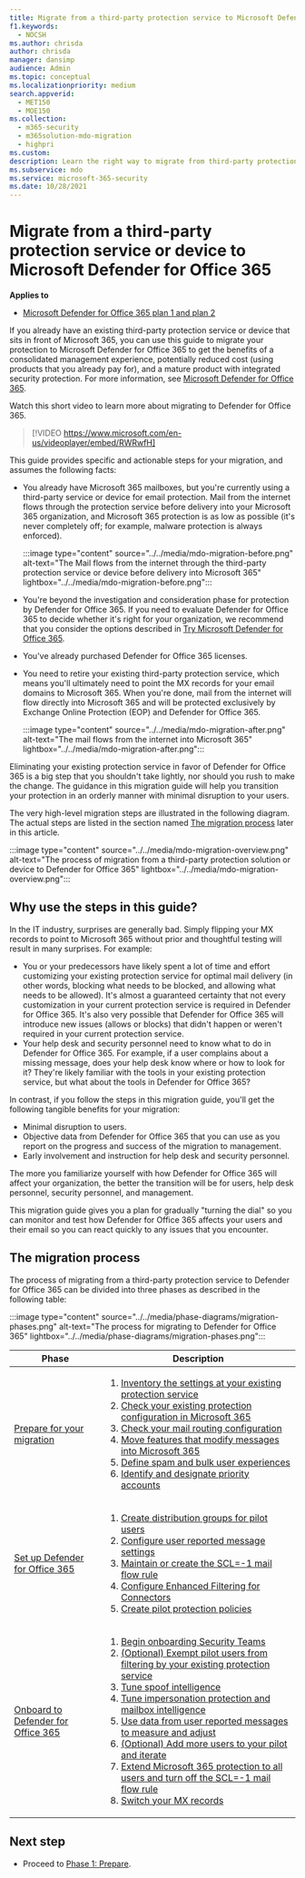 ```yaml
---
title: Migrate from a third-party protection service to Microsoft Defender for Office 365
f1.keywords:
  - NOCSH
ms.author: chrisda
author: chrisda
manager: dansimp
audience: Admin
ms.topic: conceptual
ms.localizationpriority: medium
search.appverid:
  - MET150
  - MOE150
ms.collection:
  - m365-security
  - m365solution-mdo-migration
  - highpri
ms.custom:
description: Learn the right way to migrate from third-party protection services or devices like Google Postini, the Barracuda Spam and Virus Firewall, or Cisco IronPort to Microsoft Defender for Office 365 protection.
ms.subservice: mdo
ms.service: microsoft-365-security
ms.date: 10/28/2021
---
```


# Migrate from a third-party protection service or device to Microsoft Defender for Office 365

**Applies to**
- [Microsoft Defender for Office 365 plan 1 and plan 2](defender-for-office-365.md)

If you already have an existing third-party protection service or device that sits in front of Microsoft 365, you can use this guide to migrate your protection to Microsoft Defender for Office 365 to get the benefits of a consolidated management experience, potentially reduced cost (using products that you already pay for), and a mature product with integrated security protection. For more information, see [Microsoft Defender for Office 365](https://www.microsoft.com/security/business/threat-protection/office-365-defender).

Watch this short video to learn more about migrating to Defender for Office 365.
> [!VIDEO https://www.microsoft.com/en-us/videoplayer/embed/RWRwfH]

This guide provides specific and actionable steps for your migration, and assumes the following facts:

- You already have Microsoft 365 mailboxes, but you're currently using a third-party service or device for email protection. Mail from the internet flows through the protection service before delivery into your Microsoft 365 organization, and Microsoft 365 protection is as low as possible (it's never completely off; for example, malware protection is always enforced).

  :::image type="content" source="../../media/mdo-migration-before.png" alt-text="The Mail flows from the internet through the third-party protection service or device before delivery into Microsoft 365" lightbox="../../media/mdo-migration-before.png":::

- You're beyond the investigation and consideration phase for protection by Defender for Office 365. If you need to evaluate Defender for Office 365 to decide whether it's right for your organization, we recommend that you consider the options described in [Try Microsoft Defender for Office 365](try-microsoft-defender-for-office-365.md).

- You've already purchased Defender for Office 365 licenses.

- You need to retire your existing third-party protection service, which means you'll ultimately need to point the MX records for your email domains to Microsoft 365. When you're done, mail from the internet will flow directly into Microsoft 365 and will be protected exclusively by Exchange Online Protection (EOP) and Defender for Office 365.

  :::image type="content" source="../../media/mdo-migration-after.png" alt-text="The mail flows from the internet into Microsoft 365" lightbox="../../media/mdo-migration-after.png":::

Eliminating your existing protection service in favor of Defender for Office 365 is a big step that you shouldn't take lightly, nor should you rush to make the change. The guidance in this migration guide will help you transition your protection in an orderly manner with minimal disruption to your users.

The very high-level migration steps are illustrated in the following diagram. The actual steps are listed in the section named [The migration process](#the-migration-process) later in this article.

:::image type="content" source="../../media/mdo-migration-overview.png" alt-text="The process of migration from a third-party protection solution or device to Defender for Office 365" lightbox="../../media/mdo-migration-overview.png":::

## Why use the steps in this guide?

In the IT industry, surprises are generally bad. Simply flipping your MX records to point to Microsoft 365 without prior and thoughtful testing will result in many surprises. For example:

- You or your predecessors have likely spent a lot of time and effort customizing your existing protection service for optimal mail delivery (in other words, blocking what needs to be blocked, and allowing what needs to be allowed). It's almost a guaranteed certainty that not every customization in your current protection service is required in Defender for Office 365. It's also very possible that Defender for Office 365 will introduce new issues (allows or blocks) that didn't happen or weren't required in your current protection service.
- Your help desk and security personnel need to know what to do in Defender for Office 365. For example, if a user complains about a missing message, does your help desk know where or how to look for it? They're likely familiar with the tools in your existing protection service, but what about the tools in Defender for Office 365?

In contrast, if you follow the steps in this migration guide, you'll get the following tangible benefits for your migration:

- Minimal disruption to users.
- Objective data from Defender for Office 365 that you can use as you report on the progress and success of the migration to management.
- Early involvement and instruction for help desk and security personnel.

The more you familiarize yourself with how Defender for Office 365 will affect your organization, the better the transition will be for users, help desk personnel, security personnel, and management.

This migration guide gives you a plan for gradually "turning the dial" so you can monitor and test how Defender for Office 365 affects your users and their email so you can react quickly to any issues that you encounter.

## The migration process

The process of migrating from a third-party protection service to Defender for Office 365 can be divided into three phases as described in the following table:

:::image type="content" source="../../media/phase-diagrams/migration-phases.png" alt-text="The process for migrating to Defender for Office 365" lightbox="../../media/phase-diagrams/migration-phases.png":::

|Phase|Description|
|---|---|
|[Prepare for your migration](migrate-to-defender-for-office-365-prepare.md)|<ol><li>[Inventory the settings at your existing protection service](migrate-to-defender-for-office-365-prepare.md#inventory-the-settings-at-your-existing-protection-service)</li><li>[Check your existing protection configuration in Microsoft 365](migrate-to-defender-for-office-365-prepare.md#check-your-existing-protection-configuration-in-microsoft-365)</li><li>[Check your mail routing configuration](migrate-to-defender-for-office-365-prepare.md#check-your-mail-routing-configuration)</li><li>[Move features that modify messages into Microsoft 365](migrate-to-defender-for-office-365-prepare.md#move-features-that-modify-messages-into-microsoft-365)</li><li>[Define spam and bulk user experiences](migrate-to-defender-for-office-365-prepare.md#define-spam-and-bulk-user-experiences)</li><li>[Identify and designate priority accounts](migrate-to-defender-for-office-365-prepare.md#identify-and-designate-priority-accounts)</li></ol>|
|[Set up Defender for Office 365](migrate-to-defender-for-office-365-setup.md)|<ol><li>[Create distribution groups for pilot users](migrate-to-defender-for-office-365-setup.md#step-1-create-distribution-groups-for-pilot-users)</li><li>[Configure user reported message settings](migrate-to-defender-for-office-365-setup.md#step-2-configure-user-reported-message-settings)</li><li>[Maintain or create the SCL=-1 mail flow rule](migrate-to-defender-for-office-365-setup.md#step-3-maintain-or-create-the-scl-1-mail-flow-rule)</li><li>[Configure Enhanced Filtering for Connectors](migrate-to-defender-for-office-365-setup.md#step-4-configure-enhanced-filtering-for-connectors)</li><li>[Create pilot protection policies](migrate-to-defender-for-office-365-setup.md#step-5-create-pilot-protection-policies)</li></ol>|
|[Onboard to Defender for Office 365](migrate-to-defender-for-office-365-onboard.md)|<ol><li>[Begin onboarding Security Teams](migrate-to-defender-for-office-365-onboard.md#step-1-begin-onboarding-security-teams)</li><li>[(Optional) Exempt pilot users from filtering by your existing protection service](migrate-to-defender-for-office-365-onboard.md#step-2-optional-exempt-pilot-users-from-filtering-by-your-existing-protection-service)</li><li>[Tune spoof intelligence](migrate-to-defender-for-office-365-onboard.md#step-3-tune-spoof-intelligence)</li><li>[Tune impersonation protection and mailbox intelligence](migrate-to-defender-for-office-365-onboard.md#step-4-tune-impersonation-protection-and-mailbox-intelligence)</li><li>[Use data from user reported messages to measure and adjust](migrate-to-defender-for-office-365-onboard.md#step-5-use-data-from-user-reported-messages-to-measure-and-adjust)</li><li>[(Optional) Add more users to your pilot and iterate](migrate-to-defender-for-office-365-onboard.md#step-6-optional-add-more-users-to-your-pilot-and-iterate)</li><li>[Extend Microsoft 365 protection to all users and turn off the SCL=-1 mail flow rule](migrate-to-defender-for-office-365-onboard.md#step-7-extend-microsoft-365-protection-to-all-users-and-turn-off-the-scl-1-mail-flow-rule)</li><li>[Switch your MX records](migrate-to-defender-for-office-365-onboard.md#step-8-switch-your-mx-records)</li></ol>|

## Next step

- Proceed to [Phase 1: Prepare](migrate-to-defender-for-office-365-prepare.md).
